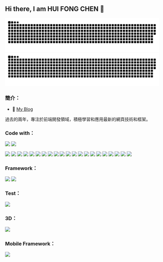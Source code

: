 ## Hi there, I am HUI FONG CHEN 👋

![github contribution grid snake animation](https://raw.githubusercontent.com/blackramble/blackramble/output/github-contribution-grid-snake-dark.svg#gh-dark-mode-only)![github contribution grid snake animation](https://raw.githubusercontent.com/blackramble/blackramble/output/github-contribution-grid-snake.svg#gh-light-mode-only)

 ### 簡介：
- 📖 [My Blog](https://blackramble.vercel.app/blog)

過去的兩年，專注於前端開發領域，積極學習和應用最新的網頁技術和框架。 

 ### Code with：
  <img src="https://img.shields.io/badge/TypeScript-007ACC?style=for-the-badge&logo=typescript&logoColor=white" /> <img src="https://img.shields.io/badge/JavaScript-323330?style=for-the-badge&logo=javascript&logoColor=F7DF1E" />

<img src="https://img.shields.io/badge/HTML5-E34F26?style=for-the-badge&logo=html5&logoColor=white" /> <img src="https://img.shields.io/badge/CSS3-1572B6?style=for-the-badge&logo=css3&logoColor=white" /> <img src="https://img.shields.io/badge/JWT-000000?style=for-the-badge&logo=JSON%20web%20tokens&logoColor=white" /> <img src="https://img.shields.io/badge/Material%20UI-007FFF?style=for-the-badge&logo=mui&logoColor=white" /> <img src="https://img.shields.io/badge/Sass-CC6699?style=for-the-badge&logo=sass&logoColor=white" /> <img src="https://img.shields.io/badge/Socket.io-010101?&style=for-the-badge&logo=Socket.io&logoColor=white" /> <img src="https://img.shields.io/badge/storybook-FF4785?style=for-the-badge&logo=storybook&logoColor=white" /> <img src="https://img.shields.io/badge/Tailwind_CSS-38B2AC?style=for-the-badge&logo=tailwind-css&logoColor=white" /> <img src="https://img.shields.io/badge/Redux-593D88?style=for-the-badge&logo=redux&logoColor=white"/> <img src="https://img.shields.io/badge/Node.js-339933?style=for-the-badge&logo=nodedotjs&logoColor=white"/> <img src="https://img.shields.io/badge/npm-CB3837?style=for-the-badge&logo=npm&logoColor=white" /> <img src="https://img.shields.io/badge/Postman-FF6C37?style=for-the-badge&logo=Postman&logoColor=white" /> <img src="https://img.shields.io/badge/React_Router-CA4245?style=for-the-badge&logo=react-router&logoColor=white" /> <img src="https://img.shields.io/badge/Font_Awesome-339AF0?style=for-the-badge&logo=fontawesome&logoColor=white" /> <img src="https://img.shields.io/badge/GitHub%20Pages-222222?style=for-the-badge&logo=GitHub%20Pages&logoColor=white" /> <img src="https://img.shields.io/badge/Yarn-2C8EBB?style=for-the-badge&logo=yarn&logoColor=white" /> <img src="https://img.shields.io/badge/VSCode-0078D4?style=for-the-badge&logo=visual%20studio%20code&logoColor=white"/> <img src="https://img.shields.io/badge/json-5E5C5C?style=for-the-badge&logo=json&logoColor=white"/> <img src="https://img.shields.io/badge/eslint-3A33D1?style=for-the-badge&logo=eslint&logoColor=white" /> <img src="https://img.shields.io/badge/prettier-1A2C34?style=for-the-badge&logo=prettier&logoColor=F7BA3E" /> <img src="https://img.shields.io/badge/stylelint-000?style=for-the-badge&logo=stylelint&logoColor=white"/>

### Framework：
<img src="https://img.shields.io/badge/next.js-000000?style=for-the-badge&logo=nextdotjs&logoColor=white" /> <img src="https://img.shields.io/badge/React-20232A?style=for-the-badge&logo=react&logoColor=61DAFB" />
### Test：
<img src="https://img.shields.io/badge/Jest-C21325?style=for-the-badge&logo=jest&logoColor=white" />

### 3D：
<img src="https://img.shields.io/badge/ThreeJs-black?style=for-the-badge&logo=three.js&logoColor=white" />

### Mobile Framework：
<img src="https://img.shields.io/badge/Flutter-02569B?style=for-the-badge&logo=flutter&logoColor=white"/>

